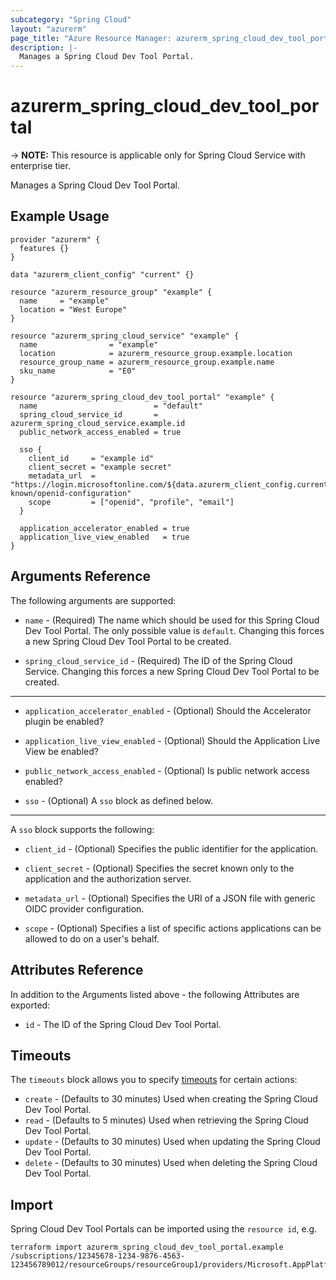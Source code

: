 ```yaml
---
subcategory: "Spring Cloud"
layout: "azurerm"
page_title: "Azure Resource Manager: azurerm_spring_cloud_dev_tool_portal"
description: |-
  Manages a Spring Cloud Dev Tool Portal.
---
```


# azurerm_spring_cloud_dev_tool_portal

-> **NOTE:** This resource is applicable only for Spring Cloud Service with enterprise tier.

Manages a Spring Cloud Dev Tool Portal.

## Example Usage

```hcl
provider "azurerm" {
  features {}
}

data "azurerm_client_config" "current" {}

resource "azurerm_resource_group" "example" {
  name     = "example"
  location = "West Europe"
}

resource "azurerm_spring_cloud_service" "example" {
  name                = "example"
  location            = azurerm_resource_group.example.location
  resource_group_name = azurerm_resource_group.example.name
  sku_name            = "E0"
}

resource "azurerm_spring_cloud_dev_tool_portal" "example" {
  name                          = "default"
  spring_cloud_service_id       = azurerm_spring_cloud_service.example.id
  public_network_access_enabled = true

  sso {
    client_id     = "example id"
    client_secret = "example secret"
    metadata_url  = "https://login.microsoftonline.com/${data.azurerm_client_config.current.tenant_id}/v2.0/.well-known/openid-configuration"
    scope         = ["openid", "profile", "email"]
  }

  application_accelerator_enabled = true
  application_live_view_enabled   = true
}
```

## Arguments Reference

The following arguments are supported:

* `name` - (Required) The name which should be used for this Spring Cloud Dev Tool Portal. The only possible value is `default`. Changing this forces a new Spring Cloud Dev Tool Portal to be created.

* `spring_cloud_service_id` - (Required) The ID of the Spring Cloud Service. Changing this forces a new Spring Cloud Dev Tool Portal to be created.

---

* `application_accelerator_enabled` - (Optional) Should the Accelerator plugin be enabled?

* `application_live_view_enabled` - (Optional) Should the Application Live View be enabled?

* `public_network_access_enabled` - (Optional) Is public network access enabled?

* `sso` - (Optional) A `sso` block as defined below.

---

A `sso` block supports the following:

* `client_id` - (Optional) Specifies the public identifier for the application.

* `client_secret` - (Optional) Specifies the secret known only to the application and the authorization server.

* `metadata_url` - (Optional) Specifies the URI of a JSON file with generic OIDC provider configuration.

* `scope` - (Optional) Specifies a list of specific actions applications can be allowed to do on a user's behalf.

## Attributes Reference

In addition to the Arguments listed above - the following Attributes are exported: 

* `id` - The ID of the Spring Cloud Dev Tool Portal.

## Timeouts

The `timeouts` block allows you to specify [timeouts](https://www.terraform.io/language/resources/syntax#operation-timeouts) for certain actions:

* `create` - (Defaults to 30 minutes) Used when creating the Spring Cloud Dev Tool Portal.
* `read` - (Defaults to 5 minutes) Used when retrieving the Spring Cloud Dev Tool Portal.
* `update` - (Defaults to 30 minutes) Used when updating the Spring Cloud Dev Tool Portal.
* `delete` - (Defaults to 30 minutes) Used when deleting the Spring Cloud Dev Tool Portal.

## Import

Spring Cloud Dev Tool Portals can be imported using the `resource id`, e.g.

```shell
terraform import azurerm_spring_cloud_dev_tool_portal.example /subscriptions/12345678-1234-9876-4563-123456789012/resourceGroups/resourceGroup1/providers/Microsoft.AppPlatform/Spring/service1/DevToolPortals/default
```
